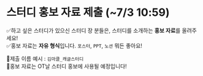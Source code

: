 # 스터디 홍보 자료 제출 (~7/3 10:59)

✅하고 싶은 스터디가 있으신 스터디 장 분들은, 스터디를 소개하는 **홍보 자료**를 올려주세요! <br>
✅홍보 자료는 **자유 형식**입니다. `포스터`, `PPT`, `노션` 뭐든 좋아요! <br>

📌제출 이름 예시 : `김마클_캐글스터디` <br>
📌홍보 자료는 OT날 스터디 홍보에 사용될 예정입니다!

